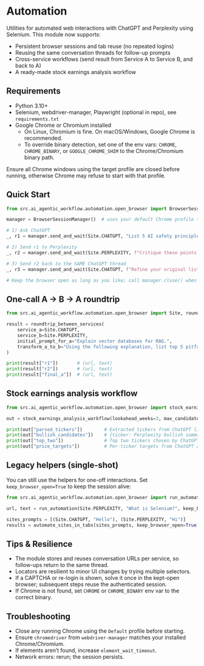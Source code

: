 # Automation

Utilities for automated web interactions with ChatGPT and Perplexity using Selenium. This module now supports:

- Persistent browser sessions and tab reuse (no repeated logins)
- Reusing the same conversation threads for follow-up prompts
- Cross-service workflows (send result from Service A to Service B, and back to A)
- A ready-made stock earnings analysis workflow

## Requirements

- Python 3.10+
- Selenium, webdriver-manager, Playwright (optional in repo), see `requirements.txt`
- Google Chrome or Chromium installed
  - On Linux, Chromium is fine. On macOS/Windows, Google Chrome is recommended.
  - To override binary detection, set one of the env vars: `CHROME`, `CHROME_BINARY`, or `GOOGLE_CHROME_SHIM` to the Chrome/Chromium binary path.

Ensure all Chrome windows using the target profile are closed before running, otherwise Chrome may refuse to start with that profile.

## Quick Start

```python
from src.ai_agentic_workflow.automation.open_browser import BrowserSessionManager, Site

manager = BrowserSessionManager()  # uses your default Chrome profile to keep you logged in

# 1) Ask ChatGPT
_, r1 = manager.send_and_wait(Site.CHATGPT, "List 5 AI safety principles.")

# 2) Send r1 to Perplexity
_, r2 = manager.send_and_wait(Site.PERPLEXITY, f"Critique these points and add references: {r1}")

# 3) Send r2 back to the SAME ChatGPT thread
_, r3 = manager.send_and_wait(Site.CHATGPT, f"Refine your original list using this feedback: {r2}")

# Keep the browser open as long as you like; call manager.close() when done.
```

## One-call A → B → A roundtrip

```python
from src.ai_agentic_workflow.automation.open_browser import Site, roundtrip_between_services

result = roundtrip_between_services(
    service_a=Site.CHATGPT,
    service_b=Site.PERPLEXITY,
    initial_prompt_for_a="Explain vector databases for RAG.",
    transform_a_to_b="Using the following explanation, list top 5 pitfalls practitioners face:\n\n{r1}",
)

print(result["r1"])       # (url, text)
print(result["r2"])       # (url, text)
print(result["final_a"])  # (url, text)
```

## Stock earnings analysis workflow

```python
from src.ai_agentic_workflow.automation.open_browser import stock_earnings_analysis_workflow

out = stock_earnings_analysis_workflow(lookahead_weeks=3, max_candidates=10)

print(out["parsed_tickers"])        # Extracted tickers from ChatGPT list
print(out["bullish_candidates"])    # {ticker: Perplexity bullish summary}
print(out["top_two"])               # Top two tickers chosen by ChatGPT
print(out["price_targets"])         # Per-ticker targets from ChatGPT and Perplexity
```

## Legacy helpers (single-shot)

You can still use the helpers for one-off interactions. Set `keep_browser_open=True` to keep the session alive:

```python
from src.ai_agentic_workflow.automation.open_browser import run_automation, automate_sites_in_tabs, Site

url, text = run_automation(Site.PERPLEXITY, "What is Selenium?", keep_browser_open=True)

sites_prompts = [(Site.CHATGPT, "Hello"), (Site.PERPLEXITY, "Hi")]
results = automate_sites_in_tabs(sites_prompts, keep_browser_open=True)
```

## Tips & Resilience

- The module stores and reuses conversation URLs per service, so follow-ups return to the same thread.
- Locators are resilient to minor UI changes by trying multiple selectors.
- If a CAPTCHA or re-login is shown, solve it once in the kept-open browser; subsequent steps reuse the authenticated session.
- If Chrome is not found, set `CHROME` or `CHROME_BINARY` env var to the correct binary.

## Troubleshooting

- Close any running Chrome using the `Default` profile before starting.
- Ensure `chromedriver` from `webdriver-manager` matches your installed Chrome/Chromium.
- If elements aren’t found, increase `element_wait_timeout`.
- Network errors: rerun; the session persists.
